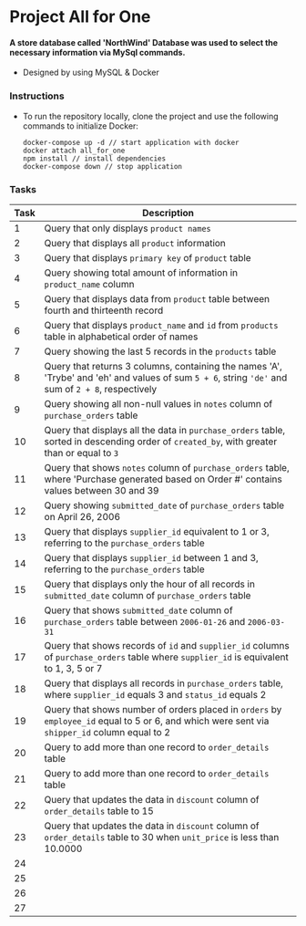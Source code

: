 # Project All for One

#### A store database called 'NorthWind' Database was used to select the necessary information via MySql commands.

* Designed by using MySQL & Docker

### Instructions
* To run the repository locally, clone the project and use the following commands to initialize Docker:
  
  ```
  docker-compose up -d // start application with docker
  docker attach all_for_one
  npm install // install dependencies
  docker-compose down // stop application
  ```

### Tasks

  | Task     | Description |
  | ----------- | ----------- |
  | 1   | Query that only displays `product names` |
  | 2   | Query that displays all `product` information |
  | 3   | Query that displays `primary key` of `product` table |
  | 4   | Query showing total amount of information in `product_name` column |
  | 5   | Query that displays data from `product` table between fourth and thirteenth record |
  | 6   | Query that displays `product_name` and `id` from `products` table in alphabetical order of names |
  | 7   | Query showing the last 5 records in the `products` table |
  | 8   | Query that returns 3 columns, containing the names 'A', 'Trybe' and 'eh' and values of sum `5 + 6`, string `'de'` and sum of `2 + 8`, respectively|
  | 9   | Query showing all non-null values in `notes` column of `purchase_orders` table |
  | 10  | Query that displays all the data in `purchase_orders` table, sorted in descending order of `created_by`, with greater than or equal to `3` |
  | 11  | Query that shows `notes` column of `purchase_orders` table, where 'Purchase generated based on Order #' contains values between 30 and 39 |
  | 12  | Query showing `submitted_date` of `purchase_orders` table on April 26, 2006 |
  | 13  | Query that displays `supplier_id` equivalent to 1 or 3, referring to the `purchase_orders` table |
  | 14  | Query that displays `supplier_id` between 1 and 3, referring to the `purchase_orders` table |
  | 15  | Query that displays only the hour of all records in `submitted_date` column of `purchase_orders` table |
  | 16  | Query that shows `submitted_date` column of `purchase_orders` table between `2006-01-26` and `2006-03-31` |
  | 17  | Query that shows records of `id` and `supplier_id` columns of `purchase_orders` table where `supplier_id` is equivalent to 1, 3, 5 or 7 |
  | 18  | Query that displays all records in `purchase_orders` table, where `supplier_id` equals 3 and `status_id` equals 2 |
  | 19  | Query that shows number of orders placed in `orders` by `employee_id` equal to 5 or 6, and which were sent via `shipper_id` column equal to 2 |
  | 20  | Query to add more than one record to `order_details` table |
  | 21  | Query to add more than one record to `order_details` table |
  | 22  | Query that updates the data in `discount` column of `order_details` table to 15 |
  | 23  | Query that updates the data in `discount` column of `order_details` table to 30 when `unit_price` is less than 10.0000 |
  | 24  |  |
  | 25  |  |
  | 26  |  |
  | 27  |  |
